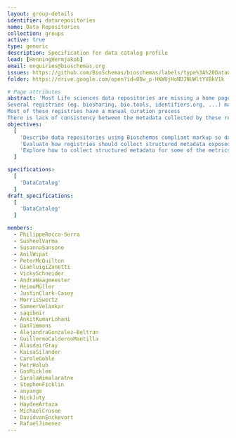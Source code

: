 ```yaml
---
layout: group-details
identifier: datarepositories
name: Data Repositories
collection: groups
active: true
type: generic
description: Specification for data catalog profile
lead: [HenningHermjakob]
email: enquiries@bioschemas.org
issues: https://github.com/BioSchemas/bioschemas/labels/type%3A%20DataCatalog
folder: https://drive.google.com/open?id=0Bw_p-HKWUjHoNDJNUWltYVBkV1k

# Page attributes
abstract: 'Most Life sciences data repositories are missing a home page providing information about themselves with consistent structured data that would help search engines and registries to index them.
Several registries (eg. biosharing, bio.tools, identifiers.org, ...) maintain overlapping efforts to collect certain metadata (eg. title, description, keywords, ...) about “data repositories” (eg. UniProt Knowledgebase, Human Protein Atlas, Protein Data Bank, ...).
Most of these registries have a manual curation process
There is lack of consistency between the metadata collected by these registries'
objectives:
  [
    'Describe data repositories using Bioschemas compliant markup so data repositories can be more easily indexed by search engines and registries.',
    'Evaluate how registries should collect structured metadata exposed by data repositories to facilitate an automatic or semiautomatic update their records and present more consistent descriptions.',
    'Explore how to collect structured metadata for some of the metrics proposed by the ELIXIR data platform.'
  ]

specifications:
  [
    'DataCatalog'
  ]
draft_specifications:
  [
    'DataCatalog'
  ]

members:
  - PhilippeRocca-Serra
  - SusheelVarma
  - SusannaSansone
  - AnilWipat
  - PeterMcQuilton
  - GianluigiZanetti
  - VickySchneider
  - AndraWaagmeester
  - HeimoMüller
  - JustinClark-Casey
  - MorrisSwertz
  - SameerVelankar
  - saqibmir
  - AnkitKumarLohani
  - DanTimmons
  - AlejandraGonzalez-Beltran
  - GuillermoCalderonMantilla
  - AlasdairGray
  - KaisaSilander
  - CaroleGoble
  - PetrHolub
  - GosMicklem
  - SaralaWimalaratne
  - StephenFicklin
  - anyango
  - NickJuty
  - HaydeeArtaza
  - MichaelCrusoe
  - DavidvanEnckevort
  - RafaelJimenez
---
```

